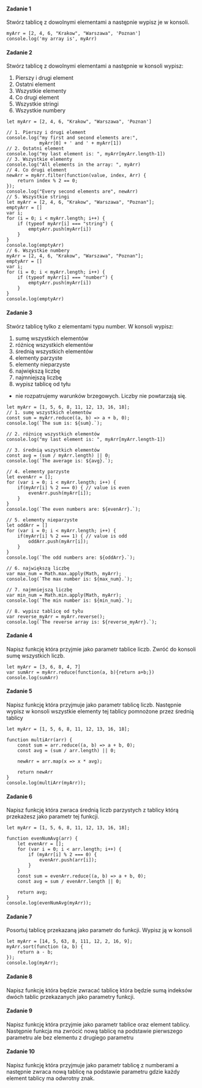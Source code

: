 #### Zadanie 1

Stwórz tablicę z dowolnymi elementami a następnie wypisz je w konsoli.

```
myArr = [2, 4, 6, "Krakow", "Warszawa", 'Poznan']
console.log('my array is', myArr)
```

#### Zadanie 2

Stwórz tablicę z dowolnymi elementami a następnie w konsoli wypisz:

1. Pierszy i drugi element
2. Ostatni element
3. Wszystkie elementy
4. Co drugi element
5. Wszystkie stringi
6. Wszystkie numbery 

```
let myArr = [2, 4, 6, "Krakow", "Warszawa", 'Poznan']

// 1. Pierszy i drugi element
console.log("my first and second elements are:", 
            myArr[0] + ' and ' + myArr[1])
// 2. Ostatni element
console.log("my last element is: ", myArr[myArr.length-1])
// 3. Wszystkie elementy
console.log("All elements in the array: ", myArr)
// 4. Co drugi element
newArr = myArr.filter(function(value, index, Arr) {
    return index % 2 == 0;
});
console.log("Every second elements are", newArr)
// 5. Wszystkie stringi
let myArr = [2, 4, 6, "Krakow", "Warszawa", "Poznan"];
emptyArr = []
var i;
for (i = 0; i < myArr.length; i++) {
    if (typeof myArr[i] === "string") {
        emptyArr.push(myArr[i])
    }
}
console.log(emptyArr)
// 6. Wszystkie numbery
myArr = [2, 4, 6, "Krakow", "Warszawa", "Poznan"];
emptyArr = []
var i;
for (i = 0; i < myArr.length; i++) {
    if (typeof myArr[i] === "number") {
        emptyArr.push(myArr[i])
    }
}
console.log(emptyArr)
```

#### Zadanie 3

Stwórz tablicę tylko z elementami typu number. W konsoli wypisz:

1. sumę wszystkich elementów
2. różnicę wszystkich elementów
3. średnią wszystkich elementów
4. elementy parzyste
5. elementy nieparzyste
6. największą liczbę
7. najmniejszą liczbę
8. wypisz tablicę od tyłu

* nie rozpatrujemy warunków brzegowych. Liczby nie powtarzają się.
```
let myArr = [1, 5, 6, 8, 11, 12, 13, 16, 18];
// 1. sumę wszystkich elementów
const sum = myArr.reduce((a, b) => a + b, 0);
console.log(`The sum is: ${sum}.`);

// 2. różnicę wszystkich elementów
console.log("my last element is: ", myArr[myArr.length-1])

// 3. średnią wszystkich elementów
const avg = (sum / myArr.length) || 0;
console.log(`The average is: ${avg}.`);

// 4. elementy parzyste
let evenArr = [];
for (var i = 0; i < myArr.length; i++) {
    if(myArr[i] % 2 === 0) { // value is even
        evenArr.push(myArr[i]);
    }
}
console.log(`The even numbers are: ${evenArr}.`);

// 5. elementy nieparzyste
let oddArr = []
for (var i = 0; i < myArr.length; i++) { 
    if(myArr[i] % 2 === 1) { // value is odd
        oddArr.push(myArr[i]);
    }
}
console.log(`The odd numbers are: ${oddArr}.`);

// 6. największą liczbę
var max_num = Math.max.apply(Math, myArr);
console.log(`The max number is: ${max_num}.`);

// 7. najmniejszą liczbę
var min_num = Math.min.apply(Math, myArr);
console.log(`The min number is: ${min_num}.`);

// 8. wypisz tablicę od tyłu
var reverse_myArr = myArr.reverse();
console.log(`The reverse array is: ${reverse_myArr}.`);
```

#### Zadanie 4

Napisz funkcję która przyjmie jako parametr tablice liczb. Zwróć do konsoli sumę wszystkich liczb.
```
let myArr = [3, 6, 8, 4, 7]
var sumArr = myArr.reduce(function(a, b){return a+b;})
console.log(sumArr)
```

#### Zadanie 5

Napisz funkcję która przyjmuje jako parametr tablicę liczb. Następnie wypisz w konsoli wszystkie elementy tej tablicy pomnożone przez średnią tablicy
```
let myArr = [1, 5, 6, 8, 11, 12, 13, 16, 18];

function multiArr(arr) {
    const sum = arr.reduce((a, b) => a + b, 0);
    const avg = (sum / arr.length) || 0;
    
    newArr = arr.map(x => x * avg);
    
    return newArr
}
console.log(multiArr(myArr));
```

#### Zadanie 6

Napisz funkcję która zwraca średnią liczb parzystych z tablicy którą przekażesz jako parametr tej funkcji.
```
let myArr = [1, 5, 6, 8, 11, 12, 13, 16, 18];

function evenNumAvg(arr) {
    let evenArr = [];
    for (var i = 0; i < arr.length; i++) {
        if (myArr[i] % 2 === 0) {
            evenArr.push(arr[i]);
        }
    }
    const sum = evenArr.reduce((a, b) => a + b, 0);
    const avg = sum / evenArr.length || 0;

    return avg;
}
console.log(evenNumAvg(myArr));
```

#### Zadanie 7

Posortuj tablicę przekazaną jako parametr do funkcji. Wypisz ją w konsoli
```
let myArr = [14, 5, 63, 8, 111, 12, 2, 16, 9];
myArr.sort(function (a, b) {
    return a - b;
});
console.log(myArr);
```

#### Zadanie 8

Napisz funkcję która będzie zwracać tablicę która będzie sumą indeksów dwóch tablic przekazanych jako parametry funkcji.

#### Zadanie 9

Napisz funkcję która przyjmie jako parametr tablice oraz element tablicy. Następnie funkcja ma zwrócić nową tablicę na podstawie pierwszego parametru ale bez elementu z drugiego parametru

#### Zadanie 10

Napisz funkcję która przyjmuje jako parametr tablicę z numberami a następnie zwraca nową tablicę na podstawie parametru gdzie każdy element tablicy ma odwrotny znak.
